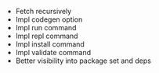 * Fetch recursively
* Impl codegen option
* Impl run command
* Impl repl command
* Impl install command
* Impl validate command
* Better visibility into package set and deps
